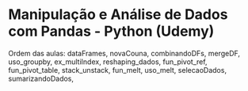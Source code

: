 # Manipulação e Análise de Dados com Pandas - Python (Udemy)

Ordem das aulas: dataFrames, novaCouna, combinandoDFs, mergeDF, uso_groupby, ex_multiIndex, reshaping_dados, fun_pivot_ref, fun_pivot_table, stack_unstack, fun_melt, uso_melt, selecaoDados, sumarizandoDados,

